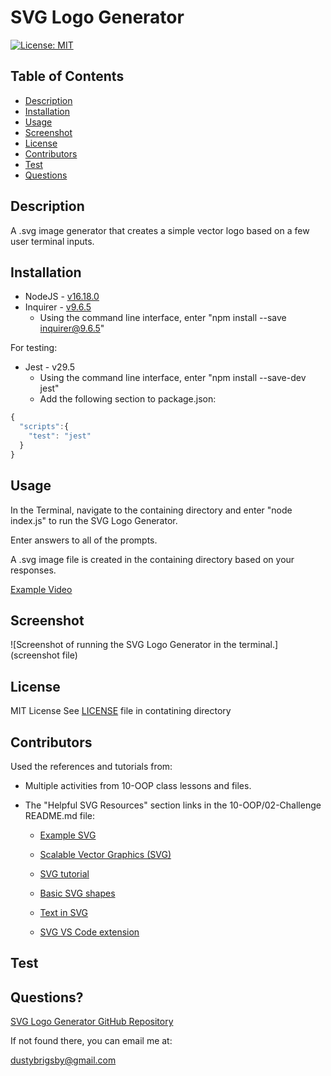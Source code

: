 # SVG Logo Generator

[![License: MIT](https://img.shields.io/badge/License-MIT-yellow.svg)](https://opensource.org/licenses/MIT)

## Table of Contents

- [Description](#description)
- [Installation](#installation)
- [Usage](#usage)
- [Screenshot](#screenshot)
- [License](#license)
- [Contributors](#contributors)
- [Test](#test)
- [Questions](#questions)

<a name="description"></a>

## Description

A .svg image generator that creates a simple vector logo based on a few user terminal inputs.

<a name="installation"></a>

## Installation

- NodeJS - [v16.18.0](https://nodejs.org/dist/v16.18.0/node-v16.18.0-x64.msi)
- Inquirer - [v9.6.5](https://www.npmjs.com/package/inquirer#installation)
  - Using the command line interface, enter "npm install --save inquirer@9.6.5"

For testing:

- Jest - v29.5
  - Using the command line interface, enter "npm install --save-dev jest"
  - Add the following section to package.json:

```js
{
  "scripts":{
    "test": "jest"
  }
}
```

<a name="usage"></a>

## Usage

In the Terminal, navigate to the containing directory and enter "node index.js" to run the SVG Logo Generator.

Enter answers to all of the prompts.

A .svg image file is created in the containing directory based on your responses.

[Example Video](link)

<a name="screenshot"></a>

## Screenshot

![Screenshot of running the SVG Logo Generator in the terminal.](screenshot file)

<a name="license"></a>

## License

MIT License
See [LICENSE](/LICENSE) file in contatining directory

<a name="contributors"></a>

## Contributors

Used the references and tutorials from:

- Multiple activities from 10-OOP class lessons and files.
- The "Helpful SVG Resources" section links in the 10-OOP/02-Challenge README.md file:

  - [Example SVG](https://static.fullstack-bootcamp.com/fullstack-ground/module-10/circle.svg)

  - [Scalable Vector Graphics (SVG)](https://en.wikipedia.org/wiki/Scalable_Vector_Graphics)

  - [SVG tutorial](https://developer.mozilla.org/en-US/docs/Web/SVG/Tutorial)

  - [Basic SVG shapes](https://developer.mozilla.org/en-US/docs/Web/SVG/Tutorial/Basic_Shapes)

  - [Text in SVG](https://developer.mozilla.org/en-US/docs/Web/SVG/Tutorial/Texts)

  - [SVG VS Code extension](https://marketplace.visualstudio.com/items?itemName=jock.svg)

<a name="test"></a>

## Test

<a name="questions"></a>

## Questions?

[SVG Logo Generator GitHub Repository](https://github.com/dustybrigsby/10-OOP-Challenge)

If not found there, you can email me at:

[dustybrigsby@gmail.com](mailto:dustybrigsby@gmail.com)
